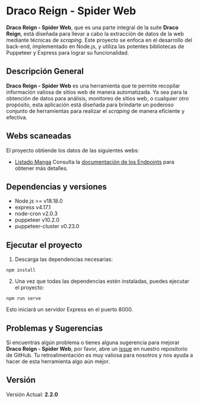 # Draco Reign - Spider Web
**Draco Reign - Spider Web**, que es una parte integral de la suite **Draco Reign**, está diseñada para llevar a cabo la extracción de datos de la web mediante técnicas de *scraping*. Este proyecto se enfoca en el desarrollo del back-end, implementado en Node.js, y utiliza las potentes bibliotecas de Puppeteer y Express para lograr su funcionalidad.

## Descripción General
**Draco Reign - Spider Web** es una herramienta que te permite recopilar información valiosa de sitios web de manera automatizada. Ya sea para la obtención de datos para análisis, monitoreo de sitios web, o cualquier otro propósito, esta aplicación está diseñada para brindarte un poderoso conjunto de herramientas para realizar el *scraping* de manera eficiente y efectiva.

## Webs scaneadas
El proyecto obtiende los datos de las siguientes webs:
 * [Listado Manga](https://www.listadomanga.es/lista.php) Consulta la [documentación de los Endpoints](back-end/documentation/listado-manga.md) para obtener más detalles.

## Dependencias y versiones
* Node.js >= v18.18.0
* express v4.17.1
* node-cron v2.0.3
* puppeteer v10.2.0
* puppeteer-cluster v0.23.0

## Ejecutar el proyecto
1. Descarga las dependencias necesarias:
```Node
npm install
```

2. Una vez que todas las dependencias estén instaladas, puedes ejecutar el proyecto:
```Node
npm run serve
```
Esto iniciará un servidor Express en el puerto 8000.

## Problemas y Sugerencias
Si encuentras algún problema o tienes alguna sugerencia para mejorar **Draco Reign - Spider Web**, por favor, abre un [issue](https://github.com/Thekiso10/Draco-Reign-Spider-Web/issues) en nuestro repositorio de GitHub. Tu retroalimentación es muy valiosa para nosotros y nos ayuda a hacer de esta herramienta algo aún mejor.

## Versión
Versión Actual: **2.2.0**